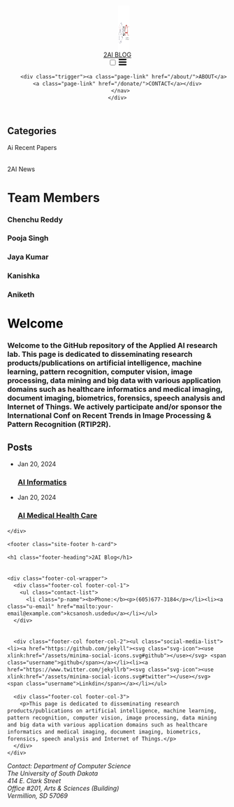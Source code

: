 <!DOCTYPE html>
<html lang="en"><head>
  <meta charset="utf-8">
  <meta http-equiv="X-UA-Compatible" content="IE=edge">
  <meta name="viewport" content="width=device-width, initial-scale=1"><!-- Begin Jekyll SEO tag v2.8.0 -->
<title>2AI Blog</title>
<meta name="generator" content="Jekyll v4.3.3" />
<meta property="og:title" content="Your awesome title" />
<meta property="og:locale" content="en_US" />
<meta name="description" content="Write an awesome description for your new site here. You can edit this line in _config.yml. It will appear in your document head meta (for Google search results) and in your feed.xml site description." />
<meta property="og:description" content="Write an awesome description for your new site here. You can edit this line in _config.yml. It will appear in your document head meta (for Google search results) and in your feed.xml site description." />
<link rel="canonical" href="http://localhost:4000/" />
<meta property="og:url" content="http://localhost:4000/" />
<meta property="og:site_name" content="Your awesome title" />
<meta property="og:type" content="website" />
<meta name="twitter:card" content="summary" />
<meta property="twitter:title" content="Your awesome title" />
<script type="application/ld+json">
{"@context":"https://schema.org","@type":"WebSite","description":"Write an awesome description for your new site here. You can edit this line in _config.yml. It will appear in your document head meta (for Google search results) and in your feed.xml site description.","headline":"Your awesome title","name":"Your awesome title","url":"http://localhost:4000/"}</script>
<!-- End Jekyll SEO tag -->
<link rel="stylesheet" href="/assets/main.css"><link type="application/atom+xml" rel="alternate" href="http://localhost:4000/feed.xml" title="Your awesome title" /></head>
<body><header class="site-header" role="banner">
    <div class="logo">
        <img src="logo.png" alt="2AI Logo" class="2AiLogo" style="width: 5%;height: 100px;margin-left: 30px;">
    </div>
  <div class="wrapper"><a class="site-title" rel="author" href="/">2AI BLOG</a><nav class="site-nav">
        <input type="checkbox" id="nav-trigger" class="nav-trigger" />
        <label for="nav-trigger">
          <span class="menu-icon">
            <svg viewBox="0 0 18 15" width="18px" height="15px">
              <path d="M18,1.484c0,0.82-0.665,1.484-1.484,1.484H1.484C0.665,2.969,0,2.304,0,1.484l0,0C0,0.665,0.665,0,1.484,0 h15.032C17.335,0,18,0.665,18,1.484L18,1.484z M18,7.516C18,8.335,17.335,9,16.516,9H1.484C0.665,9,0,8.335,0,7.516l0,0 c0-0.82,0.665-1.484,1.484-1.484h15.032C17.335,6.031,18,6.696,18,7.516L18,7.516z M18,13.516C18,14.335,17.335,15,16.516,15H1.484 C0.665,15,0,14.335,0,13.516l0,0c0-0.82,0.665-1.483,1.484-1.483h15.032C17.335,12.031,18,12.695,18,13.516L18,13.516z"/>
            </svg>
          </span>
        </label>


        <div class="trigger"><a class="page-link" href="/about/">ABOUT</a><a class="page-link" href="/donate/">CONTACT</a></div>
      </nav>
    </div>
</header>
<div class="sidebar">
  <h2>Categories</h2>
  <ul style=" list-style: none;
  padding: 0;
  margin: 0;display:flex;flex-direction: column;gap: 2rem;>
    <!-- Add your category links dynamically -->
    <li><a href="/category1/"></a>Ai Recent Papers</li>
    <li><a href="/category2/"></a>2AI News</li>
    <!-- Add more categories as needed -->
  </ul>
</div>
</div>
<div class="TeamMembers">
  <h1>Team Members</h1>
  <div class="TeamMembersNames">
    <h3>Chenchu Reddy</h3>
    <h3>Pooja Singh</h3>
    <h3>Jaya Kumar</h3>
    <h3>Kanishka</h3>
    <h3>Aniketh</h3>
  </div>
</div>
<div class="WelcomeText">
  <h1 style="color: #000;">Welcome</h1>
  <h3 class="WelcometextContent">
    Welcome to the GitHub repository of the Applied AI research lab. This page is dedicated to disseminating research products/publications on artificial intelligence, machine learning, pattern recognition, computer vision, image processing, data mining and big data with various application domains such as healthcare informatics and medical imaging, document imaging, biometrics, forensics, speech analysis and Internet of Things. 
    We actively participate and/or sponsor the International Conf on Recent Trends in Image Processing & Pattern Recognition (RTIP2R).</h3>
</div>

<main class="page-content" aria-label="Content">
      <div class="wrapper">
        <div class="home">
<h2 class="post-list-heading">Posts</h2>
    <ul class="post-list"><li><span class="post-meta">Jan 20, 2024</span>
        <h3>
          <a class="post-link" href="/jekyll/cat2/2024/01/20/AI-Medical-HealthCare.html">
            AI Informatics
          </a>
        </h3></li><li><span class="post-meta">Jan 20, 2024</span>
        <h3>
          <a class="post-link" href="/jekyll/cat2/2024/01/20/welcome-to-jekyll.html">
            AI Medical Health Care
          </a>
        </h3></li></ul>


    </div>



  </div>
    </main>


    <footer class="site-footer h-card">
  <data class="u-url" href="/"></data>


  <div class="wrapper">


    <h1 class="footer-heading">2AI Blog</h1>


    <div class="footer-col-wrapper">
      <div class="footer-col footer-col-1">
        <ul class="contact-list">
          <li class="p-name"><b>Phone:</b><p>(605)677-3184</p></li><li><a class="u-email" href="mailto:your-email@example.com">kcsanosh.usdedu</a></li></ul>
      </div>


      <div class="footer-col footer-col-2"><ul class="social-media-list"><li><a href="https://github.com/jekyll"><svg class="svg-icon"><use xlink:href="/assets/minima-social-icons.svg#github"></use></svg> <span class="username">github</span></a></li><li><a href="https://www.twitter.com/jekyllrb"><svg class="svg-icon"><use xlink:href="/assets/minima-social-icons.svg#twitter"></use></svg> <span class="username">Linkdin</span></a></li></ul>
</div>


      <div class="footer-col footer-col-3">
        <p>This page is dedicated to disseminating research products/publications on artificial intelligence, machine learning, pattern recognition, computer vision, image processing, data mining and big data with various application domains such as healthcare informatics and medical imaging, document imaging, biometrics, forensics, speech analysis and Internet of Things.</p>      
      </div>
    </div>


  </div>
  <div class="address">
    <address>
Contact: Department of Computer Science<br>
The University of South Dakota<br>
414 E. Clark Street<br>
Office #201, Arts & Sciences (Building)<br>
Vermillion, SD 57069<br>
    </address>
  </div>


</footer>
</body>


</html>

